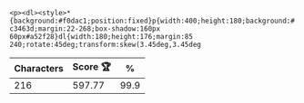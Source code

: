 `<p><dl><style>*{background:#f0dac1;position:fixed}p{width:400;height:180;background:#c3463d;margin:22-268;box-shadow:160px 60px#a52f28}dl{width:180;height:176;margin:85 240;rotate:45deg;transform:skew(3.45deg,3.45deg`

| Characters | Score 🏆 | %    |
| ---------- | -------- | ---- |
| 216        | 597.77   | 99.9 |
